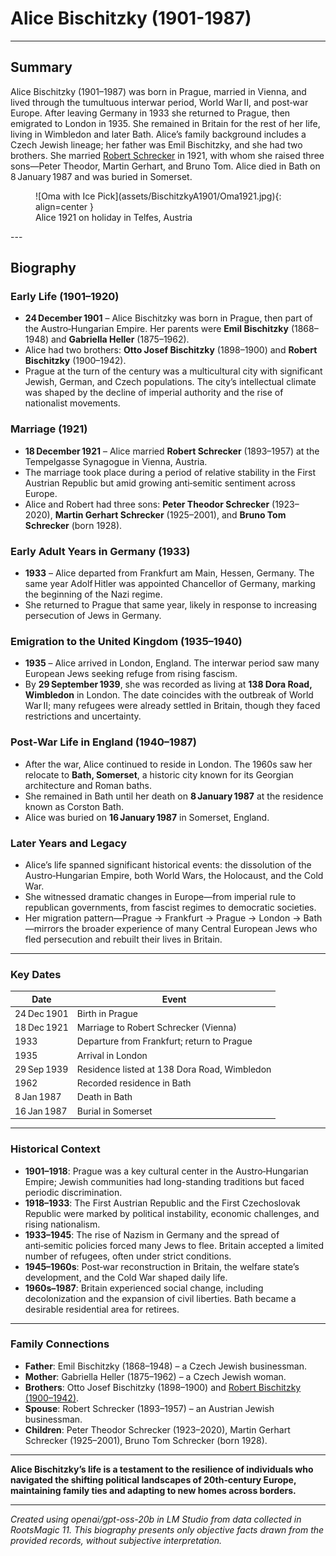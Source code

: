 # Alice Bischitzky (1901-1987)

---

## Summary  

Alice Bischitzky (1901–1987) was born in Prague, married in Vienna, and lived through the tumultuous interwar period, World War II, and post‑war Europe. After leaving Germany in 1933 she returned to Prague, then emigrated to London in 1935. She remained in Britain for the rest of her life, living in Wimbledon and later Bath. Alice’s family background includes a Czech Jewish lineage; her father was Emil Bischitzky, and she had two brothers. She married [Robert Schrecker](SchreckerR1893.md) in 1921, with whom she raised three sons—Peter Theodor, Martin Gerhart, and Bruno Tom. Alice died in Bath on 8 January 1987 and was buried in Somerset.

<figure markdown="span">
  ![Oma with Ice Pick](assets/BischitzkyA1901/Oma1921.jpg){: align=center }
  <figcaption>Alice 1921 on holiday in Telfes, Austria</figcaption>
</figure>
---

## Biography  

### Early Life (1901–1920)  
- **24 December 1901** – Alice Bischitzky was born in Prague, then part of the Austro‑Hungarian Empire. Her parents were **Emil Bischitzky** (1868–1948) and **Gabriella Heller** (1875–1962).  
- Alice had two brothers: **Otto Josef Bischitzky** (1898–1900) and **Robert Bischitzky** (1900–1942).  
- Prague at the turn of the century was a multicultural city with significant Jewish, German, and Czech populations. The city’s intellectual climate was shaped by the decline of imperial authority and the rise of nationalist movements.

### Marriage (1921)  
- **18 December 1921** – Alice married **Robert Schrecker** (1893–1957) at the Tempelgasse Synagogue in Vienna, Austria.  
- The marriage took place during a period of relative stability in the First Austrian Republic but amid growing anti‑semitic sentiment across Europe.  
- Alice and Robert had three sons: **Peter Theodor Schrecker** (1923–2020), **Martin Gerhart Schrecker** (1925–2001), and **Bruno Tom Schrecker** (born 1928).

### Early Adult Years in Germany (1933)  
- **1933** – Alice departed from Frankfurt am Main, Hessen, Germany. The same year Adolf Hitler was appointed Chancellor of Germany, marking the beginning of the Nazi regime.  
- She returned to Prague that same year, likely in response to increasing persecution of Jews in Germany.

### Emigration to the United Kingdom (1935–1940)  
- **1935** – Alice arrived in London, England. The interwar period saw many European Jews seeking refuge from rising fascism.  
- By **29 September 1939**, she was recorded as living at **138 Dora Road, Wimbledon** in London. The date coincides with the outbreak of World War II; many refugees were already settled in Britain, though they faced restrictions and uncertainty.

### Post‑War Life in England (1940–1987)  
- After the war, Alice continued to reside in London. The 1960s saw her relocate to **Bath, Somerset**, a historic city known for its Georgian architecture and Roman baths.  
- She remained in Bath until her death on **8 January 1987** at the residence known as Corston Bath.  
- Alice was buried on **16 January 1987** in Somerset, England.

### Later Years and Legacy  
- Alice’s life spanned significant historical events: the dissolution of the Austro‑Hungarian Empire, both World Wars, the Holocaust, and the Cold War.  
- She witnessed dramatic changes in Europe—from imperial rule to republican governments, from fascist regimes to democratic societies.  
- Her migration pattern—Prague → Frankfurt → Prague → London → Bath—mirrors the broader experience of many Central European Jews who fled persecution and rebuilt their lives in Britain.

---

### Key Dates  

| Date | Event |
|------|-------|
| 24 Dec 1901 | Birth in Prague |
| 18 Dec 1921 | Marriage to Robert Schrecker (Vienna) |
| 1933 | Departure from Frankfurt; return to Prague |
| 1935 | Arrival in London |
| 29 Sep 1939 | Residence listed at 138 Dora Road, Wimbledon |
| 1962 | Recorded residence in Bath |
| 8 Jan 1987 | Death in Bath |
| 16 Jan 1987 | Burial in Somerset |

---

### Historical Context  

- **1901–1918**: Prague was a key cultural center in the Austro‑Hungarian Empire; Jewish communities had long-standing traditions but faced periodic discrimination.  
- **1918–1933**: The First Austrian Republic and the First Czechoslovak Republic were marked by political instability, economic challenges, and rising nationalism.  
- **1933–1945**: The rise of Nazism in Germany and the spread of anti‑semitic policies forced many Jews to flee. Britain accepted a limited number of refugees, often under strict conditions.  
- **1945–1960s**: Post‑war reconstruction in Britain, the welfare state’s development, and the Cold War shaped daily life.  
- **1960s–1987**: Britain experienced social change, including decolonization and the expansion of civil liberties. Bath became a desirable residential area for retirees.

---

### Family Connections  

- **Father**: Emil Bischitzky (1868–1948) – a Czech Jewish businessman.  
- **Mother**: Gabriella Heller (1875–1962) – a Czech Jewish woman.  
- **Brothers**: Otto Josef Bischitzky (1898–1900) and [Robert Bischitzky (1900–1942)](BischitzkyR1900.md).  
- **Spouse**: Robert Schrecker (1893–1957) – an Austrian Jewish businessman.  
- **Children**: Peter Theodor Schrecker (1923–2020), Martin Gerhart Schrecker (1925–2001), Bruno Tom Schrecker (born 1928).

---

**Alice Bischitzky’s life is a testament to the resilience of individuals who navigated the shifting political landscapes of 20th‑century Europe, maintaining family ties and adapting to new homes across borders.**

---



*Created using openai/gpt-oss-20b in LM Studio from data collected in RootsMagic 11. 
This biography presents only objective facts drawn from the provided records, without subjective interpretation.*